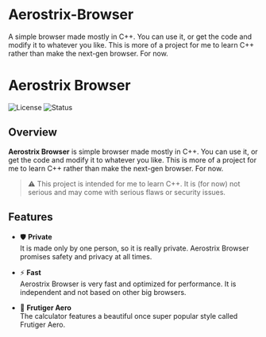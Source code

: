 # Aerostrix-Browser
A simple browser made mostly in C++. You can use it, or get the code and modify it to whatever you like. This is more of a project for me to learn C++ rather than make the next-gen browser. For now.

# Aerostrix Browser

![License](https://img.shields.io/badge/License-MIT-blue.svg)
![Status](https://img.shields.io/badge/Status-In_Development-orange)

## Overview

**Aerostrix Browser** is simple browser made mostly in C++. You can use it, or get the code and modify it to whatever you like. This is more of a project for me to learn C++ rather than make the next-gen browser. For now.

> ⚠️ This project is intended for me to learn C++. It is (for now) not serious and may come with serious flaws or security issues.

## Features

- 🛡️ **Private**  
  It is made only by one person, so it is really private. Aerostrix Browser promises safety and privacy at all times.

- ⚡ **Fast**  
  Aerostrix Browser is very fast and optimized for performance. It is independent and not based on other big browsers.

- 🌿 **Frutiger Aero**  
  The calculator features a beautiful once super popular style called Frutiger Aero.
